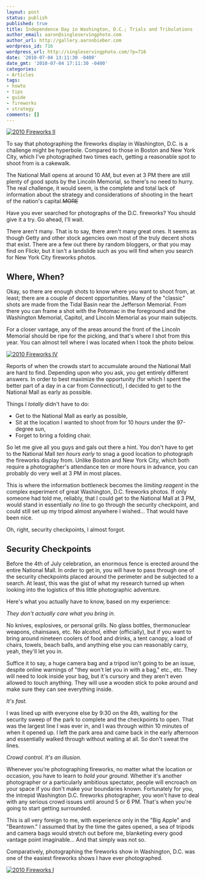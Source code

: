 ```yaml
---
layout: post
status: publish
published: true
title: Independence Day in Washington, D.C.; Trials and Tribulations
author_email: aaron@singleservingphoto.com
author_url: http://gallery.aaronbieber.com
wordpress_id: 716
wordpress_url: http://singleservingphoto.com/?p=716
date: '2010-07-04 13:11:30 -0400'
date_gmt: '2010-07-04 17:11:30 -0400'
categories:
- Articles
tags:
- howto
- tips
- guide
- fireworks
- strategy
comments: []
---
```

[![](/wp-content/uploads/2010/07/2010-Fireworks-II-200x300.jpg "2010 Fireworks II")](http://www.flickr.com/photos/singleservingphoto/4783381259/in/set-72157624347109393/)

To say that photographing the fireworks display in Washington, D.C. is a
challenge might be hyperbole. Compared to those in Boston and New York
City, which I've photographed two times each, getting a reasonable spot
to shoot from is a cakewalk.

The National Mall opens at around 10 AM, but even at 3 PM there are
still plenty of good spots by the Lincoln Memorial, so there's no need
to hurry. The real challenge, it would seem, is the complete and total
lack of information about the strategy and considerations of shooting in
the heart of the nation's capital.~~MORE~~

Have you ever searched for photographs of the D.C. fireworks? You should
give it a try. Go ahead, I'll wait.

There aren't many. That is to say, there aren't many great ones. It
seems as though Getty and other stock agencies own most of the truly
decent shots that exist. There are a few out there by random bloggers,
or that you may find on Flickr, but it isn't a landslide such as you
will find when you search for New York City fireworks photos.

## Where, When?

Okay, so there are enough shots to know where you want to shoot from, at
least; there are a couple of decent opportunities. Many of the "classic"
shots are made from the Tidal Basin near the Jefferson Memorial. From
there you can frame a shot with the Potomac in the foreground and the
Washington Memorial, Capitol, and Lincoln Memorial as your main
subjects.

For a closer vantage, any of the areas around the front of the Lincoln
Memorial should be ripe for the picking, and that's where I shot from
this year. You can almost tell where I was located when I took the photo
below.

[![](/wp-content/uploads/2010/07/2010-Fireworks-IV-400x600.jpg "2010 Fireworks IV")](http://www.flickr.com/photos/singleservingphoto/4784016140/in/set-72157624347109393/)

Reports of when the crowds start to accumulate around the National Mall
are hard to find. Depending upon who you ask, you get entirely different
answers. In order to best maximize the opportunity (for which I spent
the better part of a day in a car from Connecticut), I decided to get to
the National Mall as early as possible.

Things I _totally_ didn't have to do:

* Get to the National Mall as early as possible,
 * Sit at the location I wanted to shoot from for 10 hours under the
97-degree sun,
 * Forget to bring a folding chair.

So let me give all you guys and gals out there a hint. You don't have to
get to the National Mall _ten hours early_ to snag a good location to
photograph the fireworks display from. Unlike Boston and New York City,
which both require a photographer's attendance ten or more hours in
advance, you can probably do very well at 3 PM in most places.

This is where the information bottleneck becomes the _limiting
reagent_ in the complex experiment of great Washington, D.C. fireworks
photos. If only someone had told me, reliably, that I could get to the
National Mall at 3 PM, would stand in essentially _no line_ to go
through the security checkpoint, and could still set up my tripod almost
anywhere I wished... That would have been nice.

Oh, right, security checkpoints, I almost forgot.

## Security Checkpoints

Before the 4th of July celebration, an enormous fence is erected around
the entire National Mall. In order to get in, you will have to pass
through one of the security checkpoints placed around the perimeter and
be subjected to a search. At least, this was the gist of what my
research turned up when looking into the logistics of this little
photographic adventure.

Here's what you actually have to know, based on my experience:

*_They don't actually care what you bring in._*

No knives, explosives, or personal grills. No glass bottles,
thermonuclear weapons, chainsaws, etc. No alcohol, either (officially),
but if you want to bring around nineteen coolers of food and drinks, a
tent canopy, a load of chairs, towels, beach balls, and anything else
you can reasonably carry, yeah, they'll let you in.

Suffice it to say, a huge camera bag and a tripod isn't going to be an
issue, despite online warnings of "they won't let you in with a bag,"
etc., etc. They will need to look inside your bag, but it's cursory and
they aren't even allowed to _touch_ anything. They will use a wooden
stick to poke around and make sure they can see everything inside.

*_It's fast._*

I was lined up with everyone else by 9:30 on the 4th, waiting for the
security sweep of the park to complete and the checkpoints to open. That
was the largest line I was ever in, and I was through within 10 minutes
of when it opened up. I left the park area and came back in the early
afternoon and essentially walked through without waiting at all. So
don't sweat the lines.

*_Crowd control. It's an illusion._*

Whenever you're photographing fireworks, no matter what the location or
occasion, you have to learn to _hold your ground_. Whether it's
another photographer or a particularly ambitious spectator, people will
encroach on your space if you don't make your boundaries known.
Fortunately for you, the intrepid Washington D.C. fireworks
photographer, you won't have to deal with any serious crowd issues until
around 5 or 6 PM. That's when you're going to start getting surrounded.

This is all very foreign to me, with experience only in the "Big Apple"
and "Beantown." I assumed that by the time the gates opened, a sea of
tripods and camera bags would stretch out before me, blanketing every
good vantage point imaginable... And that simply was not so.

Comparatively, photographing the fireworks show in Washington, D.C. was
one of the easiest fireworks shows I have ever photographed.

[![](/wp-content/uploads/2010/07/2010-Fireworks-I-400x600.jpg "2010 Fireworks I")](http://www.flickr.com/photos/singleservingphoto/4783376999/in/set-72157624347109393/)
